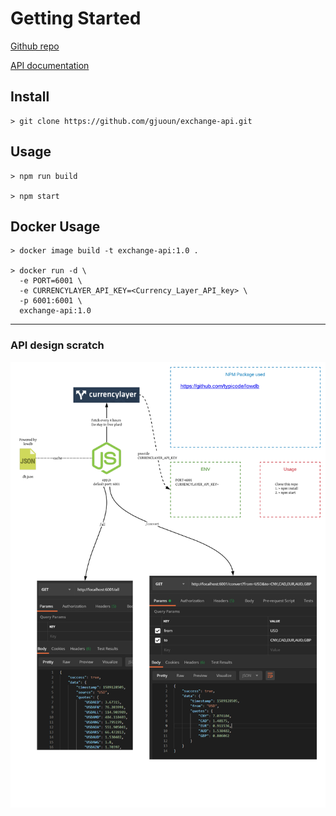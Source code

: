 # Getting Started

[Github repo](https://github.com/gjuoun/exchange-api)

[API documentation](https://stoplight.io/p/docs/gh/gjuoun/exchange-api)

## Install

    > git clone https://github.com/gjuoun/exchange-api.git

## Usage

    > npm run build

    > npm start

## Docker Usage

    > docker image build -t exchange-api:1.0 .

    > docker run -d \
      -e PORT=6001 \
      -e CURRENCYLAYER_API_KEY=<Currency_Layer_API_key> \
      -p 6001:6001 \
      exchange-api:1.0

* * *

### API design scratch

![](../image.png)